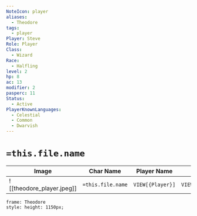 ```yaml
---
NoteIcon: player
aliases:
  - Theodore
tags:
  - player
Player: Steve
Role: Player
Class:
  - Wizard
Race:
  - Halfling
level: 2
hp: 8
ac: 13
modifier: 2
pasperc: 11
Status:
  - Active
PlayerKnownLanguages:
  - Celestial
  - Common
  - Dwarvish
---
```




# `=this.file.name`

| Image                     | Char Name         | Player Name      | Class           | Race           | Level           |
| ------------------------- | ----------------- | ---------------- | --------------- | -------------- | --------------- |
| ![[theodore_player.jpeg]] | `=this.file.name` | `VIEW[{Player}]` | `VIEW[{Class}]` | `VIEW[{Race}]` | `VIEW[{level}]` |

```custom-frames
frame: Theodore
style: height: 1150px;
```

